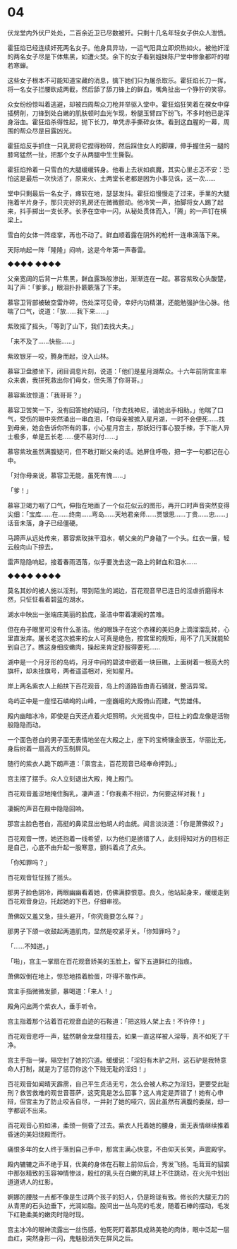 # 04

伏龙堂内外伏尸处处，二百余近卫已尽数被歼。只剩十几名年轻女子供众人泄愤。

霍狂焰已经连续奸死两名女子。他身具异功，一运气阳具立即炽热如火。被他奸淫的两名女子尽是下体焦黑，如遭火焚。余下的女子看到姐妹陈尸堂中惨象都吓的噤若寒蝉。

这些女子根本不可能知道宝藏的消息，擒下她们只为屠杀取乐。霍狂焰长刀一挥，将一名女子拦腰砍成两截，然后舔了舔刀锋上的鲜血，嘴角扯出一个狰狞的笑容。

众女纷纷惊叫着逃避，却被四周帮众刀枪并举驱入堂中。霍狂焰狂笑着在裸女中穿插劈削，刀锋到处白嫩的肌肤顿时血光乍现，粉腿玉臂四下纷飞，不多时他已是浑身浴血。霍狂焰杀得性起，抛下长刀，单凭赤手撕碎女体。看到这血腥的一幕，周围的帮众尽是目露凶光。

霍狂焰反手抓住一只乳房将它捏得粉碎，然后踩住女人的脚踝，伸手握住另一腿的膝弯猛然一扯，把那个女子从两腿中生生撕裂。

霍狂焰拎着一只雪白的大腿缓缓转身。他看上去状如疯魔，其实心里忐忑不安：恐怕这是最后一次快活了，原来火、土两堂长老都是因为小事见诛，这一次……

堂中只剩最后一名女子，瘫软在地，瑟瑟发抖。霍狂焰慢慢走了过来，手里的大腿拖着半片身子，那只完好的乳房还在微微颤动。他冷笑一声，抬脚将女人踢了起来，抖手掷出一支长矛。长矛在空中一闪，从秘处贯体而入，「腾」的一声钉在横梁上。

雪白的女体一阵痉挛，再也不动了。鲜血顺着露在阴外的枪杆一连串滴落下来。

天际响起一阵「隆隆」闷响，这是今年第一声春雷。

◆◆◆◆ ◆◆◆◆

父亲宽阔的后背一片焦黑，鲜血露珠般渗出，渐渐连在一起。慕容紫玫心头酸楚，叫了声：「爹爹。」眼泪扑扑簌簌落了下来。

慕容卫背部被破空雷炸碎，伤处深可见骨，幸好内功精湛，还能勉强护住心脉。他喘了口气，说道：「放……我下来……」

紫玫摇了摇头，「等到了山下，我们去找大夫。」

「来不及了……快些……」

紫玫银牙一咬，腾身而起，没入山林。

慕容卫盘膝坐下，闭目调息片刻，说道：「他们是星月湖帮众。十六年前阴宫主率众来袭，我拼死救出你们母女，但失落了你哥哥。」

慕容紫玫惊道：「我哥哥？」

慕容卫苦笑一下，没有回答她的疑问，「你去找神尼，请她出手相助。」他喘了口气，受伤的眼中突然涌出一串血泪，「你母亲被掳入星月湖，一时不会便死……找到母亲，她会告诉你所有的事，小心星月宫主，那妖妇行事心狠手辣，手下能人异士极多，单是五长老……便不易对付……」

慕容紫玫虽然满腹疑问，但不敢打断父亲的话。她屏住呼吸，把一字一句都记在心中。

「对你母亲说，慕容卫无能，虽死有愧……」

「爹！」

慕容卫竭力咽了口气，伸指在地画了一个似花似云的图形，再开口时声音突然变得尖细：「宝库……在……终南……弯岛……天地君亲师……贾银思……丁贵……忠……」话音未落，身子已经僵硬。

马蹄声从远处传来，慕容紫玫抹干泪水，朝父亲的尸身磕了一个头。红衣一展，轻云般向山下掠去。

雷声隐隐响起，接着春雨洒落，似乎要洗去这一路上的鲜血和泪水……

◆◆◆◆ ◆◆◆◆

莫名其妙的被人施以淫刑，带到陌生的湖边，百花观音早已连日的淫虐折磨得木然，只怔怔看着碧蓝的湖水。

湖水中映出一张端庄美丽的脸庞，圣洁中带着凄婉的苦难。

但在舟子眼里可没有什么圣洁。他的眼珠子在这个赤裸的美妇身上滴溜溜乱转，心里直发痒。屠长老这次掳来的女人可真是绝色，按宫里的规矩，用不了几天就能轮到自己了。瞧这身细皮嫩肉，操起来肯定舒服得要死……

湖中是一个月牙形的岛屿，月牙中间的碧波中嵌着一块巨礁，上面树着一根高大的旗杆，却未挂旗号，两者遥遥相对，宛如星月。

岸上两名紫衣人上船扶下百花观音，岛上的道路皆由青石铺就，整洁异常。

岛屿正中是一座怪石嶙峋的山峰，一座巍峨的大殿倚山而建，气势雄伟。

殿内幽暗冰冷，即使是白天还点着火炬照明。火光摇曳中，巨柱上的盘龙像是活物般隐隐而动。

一个面色苍白的男子面无表情地坐在大殿之上，座下的宝椅镶金嵌玉，华丽比无，身后树着一扇高大的玉制屏风。

随行的紫衣人跪下朗声道：「禀宫主，百花观音已经奉命押到。」

宫主摆了摆手。众人立刻退出大殿，掩上殿门。

百花观音羞涩地掩住胸乳，凄声道：「你我素不相识，为何要这样对我！」

凄婉的声音在殿中隐隐回响。

那宫主脸色苍白，高挺的鼻梁显出他胡人的血统。闻言淡淡道：「你是萧佛奴？」

百花观音一愣，她还抱着一线希望，以为他们是掳错了人，此刻得知对方的目标正是自己，心底不由升起一股寒意，颤抖着点了点头。

「你知罪吗？」

百花观音怔怔摇了摇头。

那男子脸色阴冷，两眼幽幽看着她，仿佛满腔恨意。良久，他站起身来，缓缓走到百花观音身边，托起她的下巴，仔细审视。

萧佛奴又羞又急，扭头避开，「你究竟要怎么样？」

那男子下颌一收鼓起两道肌肉，显然是咬紧牙关。「你知罪吗？」

「……不知道。」

「啪」，宫主一掌扇在百花观音娇美的玉脸上，留下五道鲜红的指痕。

萧佛奴倒在地上，惊恐地捂着脸蛋，吓得不敢作声。

宫主手指微微发颤，暴喝道：「来人！」

殿角闪出两个紫衣人，垂手听令。

宫主指着那个沾着百花观音血迹的石鞍道：「把这贱人架上去！不许停！」

百花观音悲呼一声，猛然朝金龙盘柱撞去，如果一直这样被人淫辱，真不如死了干净。

宫主手指一弹，隔空封了她的穴道。缓缓说：「淫妇有木驴之刑，这石驴是我特意命人打制，就是为了惩罚你这个下贱无耻的淫妇！」

百花观音如闻晴天霹雳，自己平生贞洁无亏，怎么会被人称之为淫妇，更要受此耻刑？救苦救难的观世音菩萨，这究竟是怎么回事？这人肯定是弄错了！她有心申辩，但宫主为了防止咬舌自尽，一并封了她的哑穴，因此虽然有满腹的委屈，却一字都说不出来。

百花观音心煎如沸，柔颈一侧昏了过去。紫衣人托着她的腰身，面无表情继续推着昏迷的美妇绕殿而行。

痛恨多年的女人终于落到自己手中，那宫主满心快意，不由仰天长笑，声震殿宇。

殿内辘辘之声不绝于耳，优美的身体在石鞍上前仰后合，秀发飞扬。毛茸茸的貂裘中那张精致的玉容神情惨淡，殷红的乳头在白嫩的乳球上不住跳动，在火光中划出道道诱人的红影。

婀娜的腰肢一点都不像是生过两个孩子的妇人，仍是玲珑有致。修长的大腿无力的从青黑的石头边垂下，光润如脂。股间出一丛乌亮的毛发，随着石棒的摆动，毛发下红艳柔美的嫩肉时隐时现。

宫主冰冷的眼神流露出一丝伤感，他死死盯着那具成熟美艳的肉体，眼中泛起一层血红，突然身形一闪，鬼魅般消失在屏风之后。

